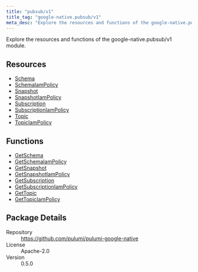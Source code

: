 ```yaml
---
title: "pubsub/v1"
title_tag: "google-native.pubsub/v1"
meta_desc: "Explore the resources and functions of the google-native.pubsub/v1 module."
---
```


<!-- WARNING: this file was generated by Pulumi Docs Generator. -->
<!-- Do not edit by hand unless you're certain you know what you are doing! -->

Explore the resources and functions of the google-native.pubsub/v1 module.

<h2 id="resources">Resources</h2>
<ul class="api">
    <li><a href="schema" title="Schema"><span class="symbol resource"></span>Schema</a></li>
    <li><a href="schemaiampolicy" title="SchemaIamPolicy"><span class="symbol resource"></span>SchemaIamPolicy</a></li>
    <li><a href="snapshot" title="Snapshot"><span class="symbol resource"></span>Snapshot</a></li>
    <li><a href="snapshotiampolicy" title="SnapshotIamPolicy"><span class="symbol resource"></span>SnapshotIamPolicy</a></li>
    <li><a href="subscription" title="Subscription"><span class="symbol resource"></span>Subscription</a></li>
    <li><a href="subscriptioniampolicy" title="SubscriptionIamPolicy"><span class="symbol resource"></span>SubscriptionIamPolicy</a></li>
    <li><a href="topic" title="Topic"><span class="symbol resource"></span>Topic</a></li>
    <li><a href="topiciampolicy" title="TopicIamPolicy"><span class="symbol resource"></span>TopicIamPolicy</a></li>
</ul>

<h2 id="functions">Functions</h2>
<ul class="api">
    <li><a href="getschema" title="GetSchema"><span class="symbol function"></span>GetSchema</a></li>
    <li><a href="getschemaiampolicy" title="GetSchemaIamPolicy"><span class="symbol function"></span>GetSchemaIamPolicy</a></li>
    <li><a href="getsnapshot" title="GetSnapshot"><span class="symbol function"></span>GetSnapshot</a></li>
    <li><a href="getsnapshotiampolicy" title="GetSnapshotIamPolicy"><span class="symbol function"></span>GetSnapshotIamPolicy</a></li>
    <li><a href="getsubscription" title="GetSubscription"><span class="symbol function"></span>GetSubscription</a></li>
    <li><a href="getsubscriptioniampolicy" title="GetSubscriptionIamPolicy"><span class="symbol function"></span>GetSubscriptionIamPolicy</a></li>
    <li><a href="gettopic" title="GetTopic"><span class="symbol function"></span>GetTopic</a></li>
    <li><a href="gettopiciampolicy" title="GetTopicIamPolicy"><span class="symbol function"></span>GetTopicIamPolicy</a></li>
</ul>

<h2 id="package-details">Package Details</h2>
<dl class="package-details">
	<dt>Repository</dt>
	<dd><a href="https://github.com/pulumi/pulumi-google-native">https://github.com/pulumi/pulumi-google-native</a></dd>
	<dt>License</dt>
	<dd>Apache-2.0</dd>
	<dt>Version</dt>
	<dd>0.5.0</dd>
</dl>

